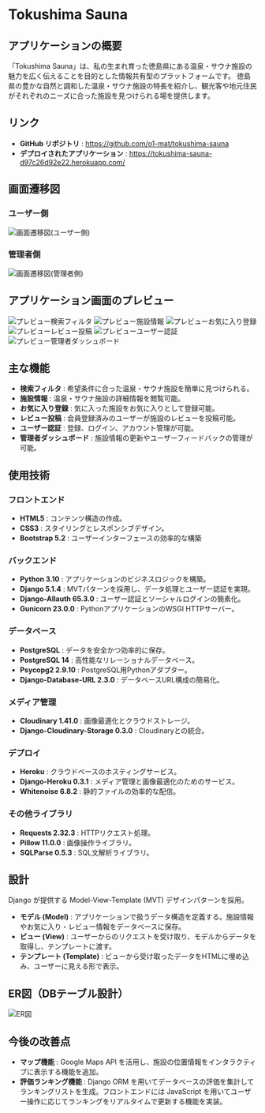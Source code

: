 # Tokushima Sauna 

## アプリケーションの概要
「Tokushima Sauna」は、私の生まれ育った徳島県にある温泉・サウナ施設の魅力を広く伝えることを目的とした情報共有型のプラットフォームです。
徳島県の豊かな自然と調和した温泉・サウナ施設の特長を紹介し、観光客や地元住民がそれぞれのニーズに合った施設を見つけられる場を提供します。


## リンク 
- **GitHub リポジトリ** : https://github.com/o1-mat/tokushima-sauna
- **デプロイされたアプリケーション** : https://tokushima-sauna-d97c26d92e22.herokuapp.com/


## 画面遷移図
### ユーザー側
![画面遷移図(ユーザー側) ](https://github.com/user-attachments/assets/0f9eea3b-742b-405c-80f6-a3c856db3bff)
### 管理者側
![画面遷移図(管理者側) ](https://github.com/user-attachments/assets/b88fd31a-cf81-4d7e-b4ed-e888cc3d22a5)


## アプリケーション画面のプレビュー
![プレビュー検索フィルタ](https://github.com/user-attachments/assets/adf748c1-1fc0-414f-a3ea-fd8817bda3d2)
![プレビュー施設情報](https://github.com/user-attachments/assets/365dc679-d390-4254-a0dd-9a3dab015d25)
![プレビューお気に入り登録](https://github.com/user-attachments/assets/8df521d7-847e-4879-94d1-2c7b68cc4514)
![プレビューレビュー投稿](https://github.com/user-attachments/assets/df6a9c21-e533-4631-a100-b4b80554e747)
![プレビューユーザー認証](https://github.com/user-attachments/assets/45c0bca7-5276-4934-9b0e-393cf34bc67d)
![プレビュー管理者ダッシュボード](https://github.com/user-attachments/assets/9beaf762-6393-4f29-8ba2-10fae7b55f17)


## 主な機能
- **検索フィルタ** : 希望条件に合った温泉・サウナ施設を簡単に見つけられる。
- **施設情報** : 温泉・サウナ施設の詳細情報を閲覧可能。
- **お気に入り登録** : 気に入った施設をお気に入りとして登録可能。
- **レビュー投稿** : 会員登録済みのユーザーが施設のレビューを投稿可能。
- **ユーザー認証** : 登録、ログイン、アカウント管理が可能。
- **管理者ダッシュボード** : 施設情報の更新やユーザーフィードバックの管理が可能。


## 使用技術
### フロントエンド
- **HTML5** : コンテンツ構造の作成。
- **CSS3** : スタイリングとレスポンシブデザイン。
- **Bootstrap 5.2** : ユーザーインターフェースの効率的な構築
### バックエンド
- **Python 3.10** : アプリケーションのビジネスロジックを構築。
- **Django 5.1.4** : MVTパターンを採用し、データ処理とユーザー認証を実現。
- **Django-Allauth 65.3.0** : ユーザー認証とソーシャルログインの簡素化。
- **Gunicorn 23.0.0** : PythonアプリケーションのWSGI HTTPサーバー。
### データベース
- **PostgreSQL** : データを安全かつ効率的に保存。
- **PostgreSQL 14** : 高性能なリレーショナルデータベース。
- **Psycopg2 2.9.10** : PostgreSQL用Pythonアダプター。
- **Django-Database-URL 2.3.0** : データベースURL構成の簡易化。
### メディア管理
- **Cloudinary 1.41.0** : 画像最適化とクラウドストレージ。
- **Django-Cloudinary-Storage 0.3.0** : Cloudinaryとの統合。
### デプロイ
- **Heroku** : クラウドベースのホスティングサービス。
- **Django-Heroku 0.3.1** : メディア管理と画像最適化のためのサービス。
- **Whitenoise 6.8.2** : 静的ファイルの効率的な配信。
### その他ライブラリ
- **Requests 2.32.3** : HTTPリクエスト処理。
- **Pillow 11.0.0** : 画像操作ライブラリ。
- **SQLParse 0.5.3** : SQL文解析ライブラリ。


## 設計
Django が提供する Model-View-Template (MVT) デザインパターンを採用。
- **モデル (Model)** : アプリケーションで扱うデータ構造を定義する。施設情報やお気に入り・レビュー情報をデータベースに保存。
- **ビュー (View)** : ユーザーからのリクエストを受け取り、モデルからデータを取得し、テンプレートに渡す。
- **テンプレート (Template)** : ビューから受け取ったデータをHTMLに埋め込み、ユーザーに見える形で表示。


## ER図（DBテーブル設計）
![ER図](https://github.com/user-attachments/assets/c48b524b-d6da-40da-8818-00bfea26317e)


## 今後の改善点
- **マップ機能** :  Google Maps API を活用し、施設の位置情報をインタラクティブに表示する機能を追加。
- **評価ランキング機能** : Django ORM を用いてデータベースの評価を集計してランキングリストを生成。フロントエンドには JavaScript を用いてユーザー操作に応じてランキングをリアルタイムで更新する機能を実装。
